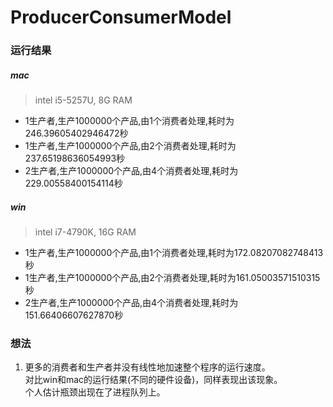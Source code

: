 # ProducerConsumerModel

### 运行结果

##### mac
> intel i5-5257U, 8G RAM
- 1生产者,生产1000000个产品,由1个消费者处理,耗时为246.39605402946472秒
- 1生产者,生产1000000个产品,由2个消费者处理,耗时为237.65198636054993秒
- 2生产者,生产1000000个产品,由4个消费者处理,耗时为229.00558400154114秒

##### win
> intel i7-4790K, 16G RAM
- 1生产者,生产1000000个产品,由1个消费者处理,耗时为172.08207082748413秒
- 1生产者,生产1000000个产品,由2个消费者处理,耗时为161.05003571510315秒
- 2生产者,生产1000000个产品,由4个消费者处理,耗时为151.66406607627870秒

### 想法
1. 更多的消费者和生产者并没有线性地加速整个程序的运行速度。  
对比win和mac的运行结果(不同的硬件设备)，同样表现出该现象。  
个人估计瓶颈出现在了进程队列上。

